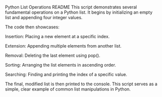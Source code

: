 Python List Operations README
This script demonstrates several fundamental operations on a Python list. It begins by initializing an empty list and appending four integer values.

The code then showcases:

Insertion: Placing a new element at a specific index.

Extension: Appending multiple elements from another list.

Removal: Deleting the last element using pop().

Sorting: Arranging the list elements in ascending order.

Searching: Finding and printing the index of a specific value.

The final, modified list is then printed to the console. This script serves as a simple, clear example of common list manipulations in Python.
